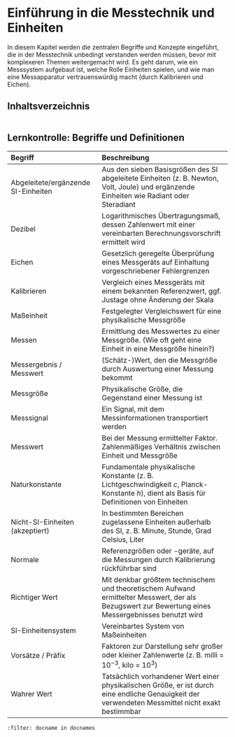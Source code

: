 # Einführung in die Messtechnik und Einheiten

In diesem Kapitel werden die zentralen Begriffe und Konzepte eingeführt, die in der Messtechnik unbedingt verstanden werden müssen, bevor mit komplexeren Themen weitergemacht wird. Es geht darum, wie ein Messsystem aufgebaut ist, welche Rolle Einheiten spielen, und wie man eine Messapparatur vertrauenswürdig macht (durch Kalibrieren und Eichen).

## Inhaltsverzeichnis

```{tableofcontents}
```

## Lernkontrolle: Begriffe und Definitionen

| Begriff                        | Beschreibung                                                                 |
|:-------------------------------|:------------------------------------------------------------------------------|
| Abgeleitete/ergänzende SI-Einheiten | Aus den sieben Basisgrößen des SI abgeleitete Einheiten (z. B. Newton, Volt, Joule) und ergänzende Einheiten wie Radiant oder Steradiant |
| Dezibel                        | Logarithmisches Übertragungsmaß, dessen Zahlenwert mit einer vereinbarten Berechnungsvorschrift ermittelt wird |
| Eichen                         | Gesetzlich geregelte Überprüfung eines Messgeräts auf Einhaltung vorgeschriebener Fehlergrenzen |
| Kalibrieren                    | Vergleich eines Messgeräts mit einem bekannten Referenzwert, ggf. Justage ohne Änderung der Skala |
| Maßeinheit                     | Festgelegter Vergleichswert für eine physikalische Messgröße                  |
| Messen                         | Ermittlung des Messwertes zu einer Messgröße. (Wie oft geht eine Einheit in eine Messgröße hinein?) |
| Messergebnis / Messwert        | (Schätz-)Wert, den die Messgröße durch Auswertung einer Messung bekommt        |
| Messgröße                      | Physikalische Größe, die Gegenstand einer Messung ist                         |
| Messsignal                     | Ein Signal, mit dem Messinformationen transportiert werden                    |
| Messwert                       | Bei der Messung ermittelter Faktor. Zahlenmäßiges Verhältnis zwischen Einheit und Messgröße |
| Naturkonstante                 | Fundamentale physikalische Konstante (z. B. Lichtgeschwindigkeit $c$, Planck-Konstante $h$), dient als Basis für Definitionen von Einheiten |
| Nicht-SI-Einheiten (akzeptiert) | In bestimmten Bereichen zugelassene Einheiten außerhalb des SI, z. B. Minute, Stunde, Grad Celsius, Liter |
| Normale                        | Referenzgrößen oder -geräte, auf die Messungen durch Kalibrierung rückführbar sind |
| Richtiger Wert                 | Mit denkbar größtem technischem und theoretischem Aufwand ermittelter Messwert, der als Bezugswert zur Bewertung eines Messergebnisses benutzt wird |
| SI-Einheitensystem             | Vereinbartes System von Maßeinheiten                                          |
| Vorsätze / Präfix              | Faktoren zur Darstellung sehr großer oder kleiner Zahlenwerte (z. B. milli = $10^{-3}$, kilo = $10^3$) |
| Wahrer Wert                    | Tatsächlich vorhandener Wert einer physikalischen Größe, er ist durch eine endliche Genauigkeit der verwendeten Messmittel nicht exakt bestimmbar |

```{bibliography}
:filter: docname in docnames
```